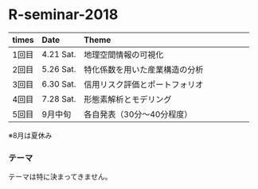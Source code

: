 # R-seminar-2018

|times|Date|Theme|
|:-|:-|:-|
|1回目|4.21 Sat.|地理空間情報の可視化　　　　　　　　  　　|
|2回目|5.26 Sat.|特化係数を用いた産業構造の分析　　  　　　|
|3回目|6.30 Sat.|信用リスク評価とポートフォリオ　　   　　|
|4回目|7.28 Sat.|形態素解析とモデリング　　   　　|
|5回目|9月中旬|各自発表（30分～40分程度）　　   　　|
※8月は夏休み

### テーマ
テーマは特に決まってきません。